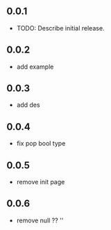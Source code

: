 ## 0.0.1

* TODO: Describe initial release.

## 0.0.2

* add example

## 0.0.3

* add des

## 0.0.4

* fix pop bool type

## 0.0.5

* remove init page

## 0.0.6

* remove null ?? ''
